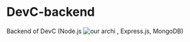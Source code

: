 # DevC-backend
Backend of DevC (Node.js ![our archi](https://user-images.githubusercontent.com/74776793/175167111-011c91a7-6679-48d8-9427-85ff385b622b.png)
, Express.js, MongoDB)
